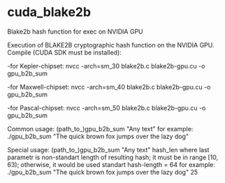 # cuda_blake2b
Blake2b hash function for exec on NVIDIA GPU

Execution of BLAKE2B cryptographic hash function on the NVIDIA GPU.
Compile (CUDA SDK must be installed):

 -for Kepler-chipset:  nvcc -arch=sm_30 blake2b.c blake2b-gpu.cu -o gpu_b2b_sum
 
 -for Maxwell-chipset: nvcc -arch=sm_40 blake2b.c blake2b-gpu.cu -o gpu_b2b_sum
 
 -for Pascal-chipset:  nvcc -arch=sm_50 blake2b.c blake2b-gpu.cu -o gpu_b2b_sum

Common usage:
(path_to_)gpu_b2b_sum "Any text"
for example: ./gpu_b2b_sum "The quick brown fox jumps over the lazy dog"

Special usage:
(path_to_)gpu_b2b_sum "Any text" hash_len
where last parametr is non-standart length of resulting hash; it must be in range [10, 63); otherwise, it would be used standart hash-length = 64
for example: ./gpu_b2b_sum "The quick brown fox jumps over the lazy dog" 25
